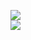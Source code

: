 [![](https://img.shields.io/badge/Made%20With-Github%20Spray-lightgrey.svg?style=for-the-badge&logo=github)](https://github.com/Annihil/github-spray#30941)  
[![](https://i.imgur.com/2DrTn0Z.gif)](https://github.com/Annihil/github-spray)